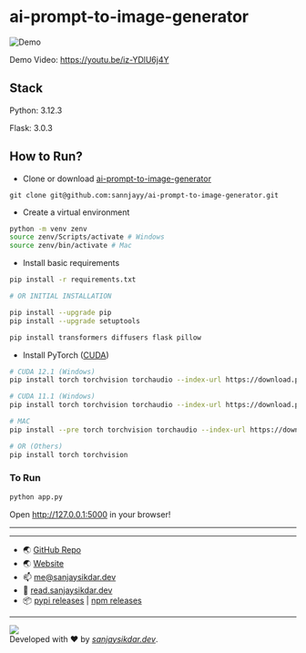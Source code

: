 # ai-prompt-to-image-generator

![Demo](https://cdn.sanjaysikdar.dev/assets/ai-prompt-to-image-generator/demo-1.png)


Demo Video: https://youtu.be/iz-YDlU6j4Y

## Stack

Python: 3.12.3

Flask: 3.0.3

## How to Run?

-   Clone or download [ai-prompt-to-image-generator](https://github.com/sannjayy/ai-prompt-to-image-generator)

`git clone git@github.com:sannjayy/ai-prompt-to-image-generator.git`

-   Create a virtual environment

```bash
python -m venv zenv
source zenv/Scripts/activate # Windows
source zenv/bin/activate # Mac
```

-   Install basic requirements

```bash
pip install -r requirements.txt

# OR INITIAL INSTALLATION

pip install --upgrade pip
pip install --upgrade setuptools

pip install transformers diffusers flask pillow
```

-   Install PyTorch ([CUDA](https://pytorch.org/get-started/locally/))

```bash
# CUDA 12.1 (Windows)
pip install torch torchvision torchaudio --index-url https://download.pytorch.org/whl/cu121

# CUDA 11.1 (Windows)
pip install torch torchvision torchaudio --index-url https://download.pytorch.org/whl/cu118

# MAC
pip install --pre torch torchvision torchaudio --index-url https://download.pytorch.org/whl/nightly/cpu

# OR (Others)
pip install torch torchvision
```

### To Run

```bash
python app.py
```

Open http://127.0.0.1:5000 in your browser!

---

---

-   🌏 [GitHub Repo](https://github.com/sannjayy/ai-prompt-to-image-generator)
-   🌏 [Website](https://www.sanjaysikdar.dev)
-   📫 <me@sanjaysikdar.dev>
-   📖 [read.sanjaysikdar.dev](https://read.sanjaysikdar.dev)
-   📦 [pypi releases](https://pypi.org/user/sannjayy/) | [npm releases](https://www.npmjs.com/~sannjayy)

---

[![](https://img.shields.io/github/followers/sannjayy?style=social)](https://github.com/sannjayy)  
Developed with ❤️ by _[sanjaysikdar.dev](https://www.sanjaysikdar.dev)_.
